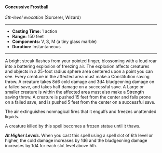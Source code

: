 #### Concussive Frostball
*5th-level evocation* (Sorcerer, Wizard)
___
- **Casting Time:** 1 action
- **Range:** 150 feet
- **Components:** V, S, M (a tiny glass marble)
- **Duration:** Instantaneous
---
A bright streak ﬂashes from your pointed finger, blossoming with a loud roar into a battering explosion of freezing air. The explosion affects creatures and objects in a 25-foot radius sphere area centered upon a point you can see. Every creature in the affected area must make a Constitution saving throw. A creature takes 8d6 cold damage and 3d4 bludgeoning damage on a failed save, and takes half damage on a successful save. A Large or smaller creature is within the affected area must also make a Strength saving throw. A creature is pushed 15 feet from the center and falls prone on a failed save, and is pushed 5 feet from the center on a successful save.

The air extinguishes nonmagical fires that it engulfs and freezes unattended liquids.

A creature killed by this spell becomes a frozen statue until it thaws.

***At Higher Levels.*** When you cast this spell using a spell slot of 6th level or higher, the cold damage increases by 1d6 and the bludgeoning damage increases by 1d4 for each slot level above 5th.
